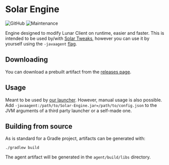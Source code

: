 # Solar Engine
![GitHub](https://img.shields.io/github/license/Solar-Tweaks/Solar-Engine?style=for-the-badge)
![Maintenance](https://img.shields.io/maintenance/yes/2022?style=for-the-badge)

Engine designed to modify Lunar Client on runtime, easier and faster.
This is intended to be used by/with [Solar Tweaks](https://github.com/Solar-Tweaks/),
however you can use it by yourself using the `-javaagent` [flag](https://docs.oracle.com/javase/7/docs/api/java/lang/instrument/package-summary.html).

## Downloading
You can download a prebuilt artifact from the [releases page](https://github.com/Solar-Tweaks/Solar-Engine/releases).

## Usage
Meant to be used by [our launcher](https://github.com/Solar-Tweaks/Solar-Tweaks). However, manual usage is also possible. Add `-javaagent:/path/to/Solar-Engine.jar=/path/to/config.json` to the JVM arguments of a third party launcher or a self-made one.  

## Building from source
As is standard for a Gradle project, artifacts can be generated with:
```shell
./gradlew build
```
The agent artifact will be generated in the `agent/build/libs` directory.